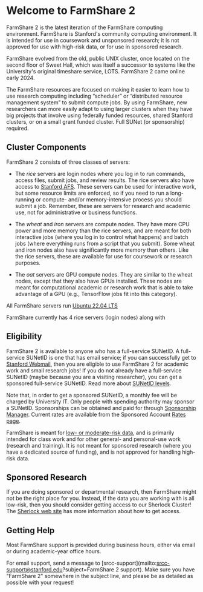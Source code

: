 # Welcome to FarmShare 2

FarmShare 2 is the latest iteration of the FarmShare computing environment. FarmShare is Stanford's community computing environment. It is intended for use in coursework and unsponsored research; it is not approved for use with high-risk data, or for use in sponsored research.

FarmShare evolved from the old, public UNIX cluster, once located on the second floor of Sweet Hall, which was itself a successor to systems like the University's original timeshare service, LOTS. FarmShare 2 came online early 2024.

The FarmShare resources are focused on making it easier to learn how to use research computing including “scheduler” or “distributed resource management system” to submit compute jobs. By using FarmShare, new researchers can more easily adapt to using larger clusters when they have big projects that involve using federally funded resources, shared Stanford clusters, or on a small grant funded cluster. Full SUNet (or sponsorship) required.

## Cluster Components

FarmShare 2 consists of three classes of servers:

* The *rice* servers are login nodes where you log in to run commands, access files, submit jobs, and review results. The rice servers also have access to [Stanford AFS](https://uit.stanford.edu/service/afs). These servers can be used for interactive work, but some resource limits are enforced, so if you need to run a long-running or compute- and/or memory-intensive process you should submit a job. Remember, these are servers for research and academic use, not for administrative or business functions.
  
  
* The *wheat* and *iron* servers are compute nodes. They have more CPU power and more memory than the rice servers, and are meant for both interactive jobs (where you log in to control what happens) and batch jobs (where everything runs from a script that you submit). Some wheat and iron nodes also have significantly more memory than others. Like the rice servers, these are available for use for coursework or research purposes.
  

* The *oat* servers are GPU compute nodes. They are similar to the wheat nodes, except that they also have GPUs installed. These nodes are meant for computational academic or research work that is able to take advantage of a GPU (e.g., TensorFlow jobs fit into this category). 

All FarmShare servers run [Ubuntu 22.04 LTS](https://wiki.ubuntu.com/JammyJellyfish/ReleaseNotes)

FarmShare currently has 4 rice servers (login nodes) along with  

## Eligibility

FarmShare 2 is available to anyone who has a full-service SUNetID. A full-service SUNetID is one that has email service; if you can successfully get to [Stanford Webmail](https://webmail.stanford.edu/), then you are eligible to use FarmShare 2 for academic work and small research jobs! If you do not already have a full-service SUNetID (maybe because you are a visiting researcher), you can get a sponsored full-service SUNetID. Read more about [SUNetID levels](https://uit.stanford.edu/service/accounts/sunetids).

Note that, in order to get a sponsored SUNetID, a monthly fee will be charged by University IT. Only people with spending authority may sponsor a SUNetID. Sponsorships can be obtained and paid for through [Sponsorship Manager](https://uit.stanford.edu/service/sponsorship/).  Current rates are available from the Sponsored Account [Rates page](https://uit.stanford.edu/rates/sponsorship).

FarmShare is meant for [low- or moderate-risk data](https://uit.stanford.edu/guide/riskclassifications), and is primarily intended for class work and for other general- and personal-use work (research and training). It is not meant for sponsored research (where you have a dedicated source of funding), and is not approved for handling high-risk data.

## Sponsored Research

If you are doing sponsored or departmental research, then FarmShare might not be the right place for you. Instead, if the data you are working with is all low-risk, then you should consider getting access to our Sherlock Cluster! The [Sherlock web site](https://www.sherlock.stanford.edu/docs/getting-started/#how-to-request-an-account) has more information about how to get access.

## Getting Help

Most FarmShare support is provided during business hours, either via email or during academic-year office hours.

For email support, send a message to [srcc-support](mailto:srcc-support@stanford.edu?subject=FarmShare 2 support). Make sure you have "FarmShare 2" somewhere in the subject line, and please be as detailed as possible with your request!
